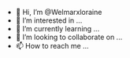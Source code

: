 - 👋 Hi, I’m @Welmarxloraine
- 👀 I’m interested in ...
- 🌱 I’m currently learning ...
- 💞️ I’m looking to collaborate on ...
- 📫 How to reach me ...

<!---
Welmarxloraine/Welmarxloraine is a ✨ special ✨ repository because its `README.md` (this file) appears on your GitHub profile.
You can click the Preview link to take a look at your changes.
--->
